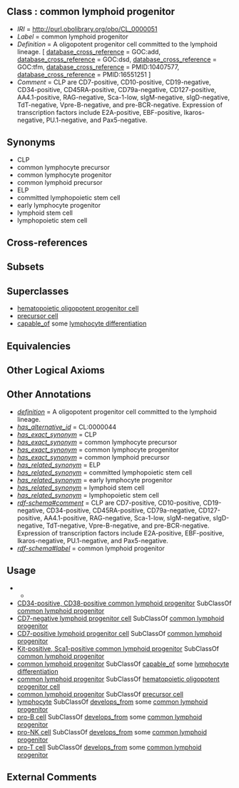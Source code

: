 
## Class : common lymphoid progenitor

 * *IRI* = http://purl.obolibrary.org/obo/CL_0000051
 * *Label* = common lymphoid progenitor
 * *Definition* = A oligopotent progenitor cell committed to the lymphoid lineage. [ [database_cross_reference](../../ef/oboInOwl#hasDbXref.md) = GOC:add, [database_cross_reference](../../ef/oboInOwl#hasDbXref.md) = GOC:dsd, [database_cross_reference](../../ef/oboInOwl#hasDbXref.md) = GOC:tfm, [database_cross_reference](../../ef/oboInOwl#hasDbXref.md) = PMID:10407577, [database_cross_reference](../../ef/oboInOwl#hasDbXref.md) = PMID:16551251 ]
 * *Comment* = CLP are CD7-positive, CD10-positive, CD19-negative, CD34-positive, CD45RA-positive, CD79a-negative, CD127-positive, AA4.1-positive, RAG-negative, Sca-1-low, sIgM-negative, sIgD-negative, TdT-negative, Vpre-B-negative, and pre-BCR-negative. Expression of transcription factors include E2A-positive, EBF-positive, Ikaros-negative, PU.1-negative, and Pax5-negative.

## Synonyms

 * CLP
 * common lymphocyte precursor
 * common lymphocyte progenitor
 * common lymphoid precursor
 * ELP
 * committed lymphopoietic stem cell
 * early lymphocyte progenitor
 * lymphoid stem cell
 * lymphopoietic stem cell

## Cross-references


## Subsets


## Superclasses

 * [hematopoietic oligopotent progenitor cell](../../CL/32/CL_0002032.md)
 * [precursor cell](../../CL/15/CL_0011115.md)
 * [capable_of](../../RO/15/RO_0002215.md) some [lymphocyte differentiation](../../GO/98/GO_0030098.md)

## Equivalencies


## Other Logical Axioms


## Other Annotations

 * *[definition](../../IAO/15/IAO_0000115.md)* = A oligopotent progenitor cell committed to the lymphoid lineage.
 * *[has_alternative_id](../../Id/oboInOwl#hasAlternativeId.md)* = CL:0000044
 * *[has_exact_synonym](../../ym/oboInOwl#hasExactSynonym.md)* = CLP
 * *[has_exact_synonym](../../ym/oboInOwl#hasExactSynonym.md)* = common lymphocyte precursor
 * *[has_exact_synonym](../../ym/oboInOwl#hasExactSynonym.md)* = common lymphocyte progenitor
 * *[has_exact_synonym](../../ym/oboInOwl#hasExactSynonym.md)* = common lymphoid precursor
 * *[has_related_synonym](../../ym/oboInOwl#hasRelatedSynonym.md)* = ELP
 * *[has_related_synonym](../../ym/oboInOwl#hasRelatedSynonym.md)* = committed lymphopoietic stem cell
 * *[has_related_synonym](../../ym/oboInOwl#hasRelatedSynonym.md)* = early lymphocyte progenitor
 * *[has_related_synonym](../../ym/oboInOwl#hasRelatedSynonym.md)* = lymphoid stem cell
 * *[has_related_synonym](../../ym/oboInOwl#hasRelatedSynonym.md)* = lymphopoietic stem cell
 * *[rdf-schema#comment](../../nt/rdf-schema#comment.md)* = CLP are CD7-positive, CD10-positive, CD19-negative, CD34-positive, CD45RA-positive, CD79a-negative, CD127-positive, AA4.1-positive, RAG-negative, Sca-1-low, sIgM-negative, sIgD-negative, TdT-negative, Vpre-B-negative, and pre-BCR-negative. Expression of transcription factors include E2A-positive, EBF-positive, Ikaros-negative, PU.1-negative, and Pax5-negative.
 * *[rdf-schema#label](../../el/rdf-schema#label.md)* = common lymphoid progenitor

## Usage

 * -
 * [CD34-positive, CD38-positive common lymphoid progenitor](../../CL/21/CL_0001021.md) SubClassOf [common lymphoid progenitor](../../CL/51/CL_0000051.md)
 * [CD7-negative lymphoid progenitor cell](../../CL/27/CL_0001027.md) SubClassOf [common lymphoid progenitor](../../CL/51/CL_0000051.md)
 * [CD7-positive lymphoid progenitor cell](../../CL/28/CL_0001028.md) SubClassOf [common lymphoid progenitor](../../CL/51/CL_0000051.md)
 * [Kit-positive, Sca1-positive common lymphoid progenitor](../../CL/25/CL_0001025.md) SubClassOf [common lymphoid progenitor](../../CL/51/CL_0000051.md)
 * [common lymphoid progenitor](../../CL/51/CL_0000051.md) SubClassOf [capable_of](../../RO/15/RO_0002215.md) some [lymphocyte differentiation](../../GO/98/GO_0030098.md)
 * [common lymphoid progenitor](../../CL/51/CL_0000051.md) SubClassOf [hematopoietic oligopotent progenitor cell](../../CL/32/CL_0002032.md)
 * [common lymphoid progenitor](../../CL/51/CL_0000051.md) SubClassOf [precursor cell](../../CL/15/CL_0011115.md)
 * [lymphocyte](../../CL/42/CL_0000542.md) SubClassOf [develops_from](../../RO/02/RO_0002202.md) some [common lymphoid progenitor](../../CL/51/CL_0000051.md)
 * [pro-B cell](../../CL/26/CL_0000826.md) SubClassOf [develops_from](../../RO/02/RO_0002202.md) some [common lymphoid progenitor](../../CL/51/CL_0000051.md)
 * [pro-NK cell](../../CL/25/CL_0000825.md) SubClassOf [develops_from](../../RO/02/RO_0002202.md) some [common lymphoid progenitor](../../CL/51/CL_0000051.md)
 * [pro-T cell](../../CL/27/CL_0000827.md) SubClassOf [develops_from](../../RO/02/RO_0002202.md) some [common lymphoid progenitor](../../CL/51/CL_0000051.md)

## External Comments

